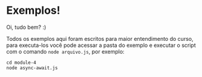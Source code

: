 # Exemplos!

Oi, tudo bem? :)

Todos os exemplos aqui foram escritos para maior entendimento do curso, para executa-los você pode acessar a pasta do exemplo e executar o script com o comando `node arquivo.js`, por exemplo:

```shell
cd module-4
node async-await.js
```
